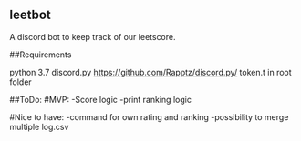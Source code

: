 ## leetbot
A discord bot to keep track of our leetscore.

##Requirements

python 3.7
discord.py https://github.com/Rapptz/discord.py/
token.t in root folder

##ToDo:
#MVP:
-Score logic
-print ranking logic

#Nice to have:
-command for own rating and ranking
-possibility to merge multiple log.csv